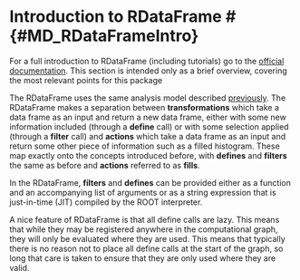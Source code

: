 # Introduction to RDataFrame # {#MD_RDataFrameIntro}

For a full introduction to RDataFrame (including tutorials) go to the [official documentation](https://root.cern/doc/v616/classROOT_1_1RDataFrame.html).
This section is intended only as a brief overview, covering the most relevant points for this package

The RDataFrame uses the same analysis model described [previously](MD_AnalysisAsTree.html).
The RDataFrame makes a separation between **transformations** which take a data frame as an input and return a new data frame, either with some new information included (through a **define** call) or with some selection applied (through a **filter** call) and **actions** which take a data frame as an input and return some other piece of information such as a filled histogram.
These map exactly onto the concepts introduced before, with **defines** and **filters** the same as before and **actions** referred to as **fills**.

In the RDataFrame, **filters** and **defines** can be provided either as a function and an accompanying list of arguments or as a string expression that is just-in-time (JIT) compiled by the ROOT interpreter.

A nice feature of RDataFrame is that all define calls are lazy.
This means that while they may be registered anywhere in the computational graph, they will only be evaluated where they are used.
This means that typically there is no reason not to place all define calls at the start of the graph, so long that care is taken to ensure that they are only used where they are valid.
